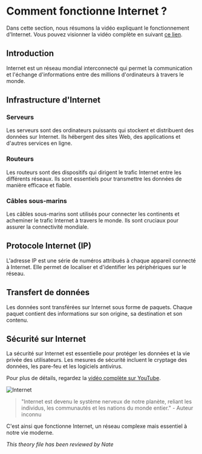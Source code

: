 # Comment fonctionne Internet ?

Dans cette section, nous résumons la vidéo expliquant le fonctionnement d'Internet. Vous pouvez visionner la vidéo complète en suivant [ce lien](https://www.youtube.com/watch?v=7_LPdttKXPc).

## Introduction

Internet est un réseau mondial interconnecté qui permet la communication et l'échange d'informations entre des millions d'ordinateurs à travers le monde.

## Infrastructure d'Internet

### Serveurs

Les serveurs sont des ordinateurs puissants qui stockent et distribuent des données sur Internet. Ils hébergent des sites Web, des applications et d'autres services en ligne.

### Routeurs

Les routeurs sont des dispositifs qui dirigent le trafic Internet entre les différents réseaux. Ils sont essentiels pour transmettre les données de manière efficace et fiable.

### Câbles sous-marins

Les câbles sous-marins sont utilisés pour connecter les continents et acheminer le trafic Internet à travers le monde. Ils sont cruciaux pour assurer la connectivité mondiale.

## Protocole Internet (IP)

L'adresse IP est une série de numéros attribués à chaque appareil connecté à Internet. Elle permet de localiser et d'identifier les périphériques sur le réseau.

## Transfert de données

Les données sont transférées sur Internet sous forme de paquets. Chaque paquet contient des informations sur son origine, sa destination et son contenu.

## Sécurité sur Internet

La sécurité sur Internet est essentielle pour protéger les données et la vie privée des utilisateurs. Les mesures de sécurité incluent le cryptage des données, les pare-feu et les logiciels antivirus.

Pour plus de détails, regardez la [vidéo complète sur YouTube](https://www.youtube.com/watch?v=7_LPdttKXPc).

![Internet](https://assets-global.website-files.com/601057763f823a0bf65a8071/60acd2e17b456d11114e1b94_Article%20Cybersecurite-p-1080.png)  

> "Internet est devenu le système nerveux de notre planète, reliant les individus, les communautés et les nations du monde entier." - Auteur inconnu

C'est ainsi que fonctionne Internet, un réseau complexe mais essentiel à notre vie moderne.




*This theory file has been reviewed by Nate*